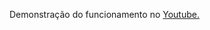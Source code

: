 Demonstração do funcionamento no <a href="https://www.youtube.com/watch?v=c464xzM1M6c&t=11s">Youtube.</a>
